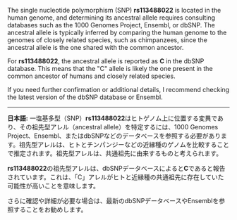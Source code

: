 The single nucleotide polymorphism (SNP) **rs113488022** is located in the human genome, and determining its ancestral allele requires consulting databases such as the 1000 Genomes Project, Ensembl, or dbSNP. The ancestral allele is typically inferred by comparing the human genome to the genomes of closely related species, such as chimpanzees, since the ancestral allele is the one shared with the common ancestor.

For **rs113488022**, the ancestral allele is reported as **C** in the dbSNP database. This means that the "C" allele is likely the one present in the common ancestor of humans and closely related species.

If you need further confirmation or additional details, I recommend checking the latest version of the dbSNP database or Ensembl.

---

**日本語:**
一塩基多型（SNP）**rs113488022**はヒトゲノム上に位置する変異であり、その祖先型アレル（ancestral allele）を特定するには、1000 Genomes Project、Ensembl、またはdbSNPなどのデータベースを参照する必要があります。祖先型アレルは、ヒトとチンパンジーなどの近縁種のゲノムを比較することで推定されます。祖先型アレルは、共通祖先に由来するものと考えられます。

**rs113488022**の祖先型アレルは、dbSNPデータベースによると**C**であると報告されています。これは、「C」アレルがヒトと近縁種の共通祖先に存在していた可能性が高いことを意味します。

さらに確認や詳細が必要な場合は、最新のdbSNPデータベースやEnsemblを参照することをお勧めします。